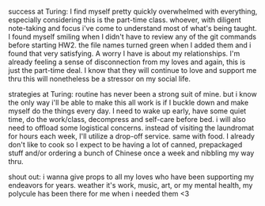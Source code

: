 success at Turing:
I find myself pretty quickly overwhelmed with everything, especially considering this is the part-time class. whoever, with diligent note-taking and focus i've come to understand most of what's being taught.
I found myself smiling when I didn't have to review any of the git commands before starting HW2. the file names turned green when I added them and i found that very satisfying.
A worry I have is about my relationships. I'm already feeling a sense of disconnection from my loves and again, this is just the part-time deal. I know that they will continue to love and support me thru this will nonetheless be a stressor on my social life.

strategies at Turing:
routine has never been a strong suit of mine. but i know the only way i'll be able to make this all work is if I buckle down and make myself do the things every day. I need to wake up early, have some quiet time, do the work/class, decompress and self-care before bed.
i will also need to offload some logistical concerns. instead of visiting the laundromat for hours each week, I'll utilize a drop-off service. same with food. I already don't like to cook so I expect to be having a lot of canned, prepackaged stuff and/or ordering a bunch of Chinese once a week and nibbling my way thru.

shout out:
i wanna give props to all my loves who have been supporting my endeavors for years. weather it's work, music, art, or my mental health, my polycule has been there for me when i needed them <3

